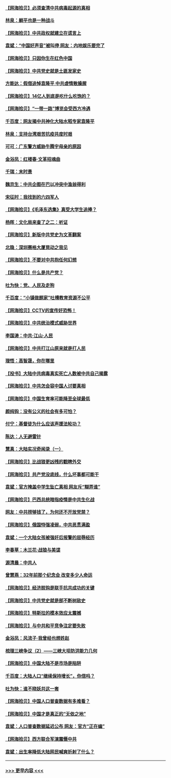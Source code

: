 #### [【网海拾贝】必须查清中共病毒起源的真相](../pages/nsc993/n12984276.md?t=05300651) 
#### [林泉：躺平也是一种战斗](../pages/nsc993/n12984194.md?t=05300651) 
#### [【网海拾贝】中共政权就建立在谎言上](../pages/nsc993/n12981880.md?t=05300651) 
#### [袁斌：“中国好声音”被叫停 网友：内地娱乐要完了](../pages/nsc993/n12981826.md?t=05300651) 
#### [【网海拾贝】只因你生在红色中国](../pages/nsc993/n12979096.md?t=05300651) 
#### [【网海拾贝】中共党史就是土匪发家史](../pages/nsc993/n12976478.md?t=05300651) 
#### [方能达：假借追悼袁隆平 中共虚情散臊腥](../pages/nsc993/n12976396.md?t=05300651) 
#### [【网海拾贝】14亿人到底是吃什么吃饱的？](../pages/nsc993/n12974125.md?t=05300651) 
#### [【网海拾贝】“一带一路”博览会受西方冷遇](../pages/nsc993/n12971787.md?t=05300651) 
#### [千百度：网友揭中共神化大陆水稻专家袁隆平](../pages/nsc993/n12971733.md?t=05300651) 
#### [林泉：支持台湾艰苦抗疫共度时艰](../pages/nsc993/n12971350.md?t=05300651) 
#### [可可：广东警方威胁牛腾宇母亲的原因](../pages/nsc993/n12971100.md?t=05300651) 
#### [金浴凤：红楼春·文革招魂曲](../pages/nsc993/n12970354.md?t=05300651) 
#### [千瑞：末时景](../pages/nsc993/n12970337.md?t=05300651) 
#### [魏京生：中共企图在巴以冲突中渔翁得利](../pages/nsc993/n12970286.md?t=05300651) 
#### [宋征时：我找到的六四军人](../pages/nsc993/n12970213.md?t=05300651) 
#### [【网海拾贝】《毛泽东选集》真受大学生追捧？](../pages/nsc993/n12968779.md?t=05300651) 
#### [杨晖：文化局来查了之二：听证](../pages/nsc993/n12966528.md?t=05300651) 
#### [【网海拾贝】新版中共党史为文革翻案](../pages/nsc993/n12967526.md?t=05300651) 
#### [北隐：深圳赛格大厦晃动之我见](../pages/nsc993/n12967393.md?t=05300651) 
#### [【网海拾贝】不要对中共抱任何幻想](../pages/nsc993/n12965222.md?t=05300651) 
#### [【网海拾贝】什么是共产党？](../pages/nsc993/n12962781.md?t=05300651) 
#### [吐为快：党、人民及走狗](../pages/nsc993/n12962747.md?t=05300651) 
#### [千百度：“小镇做题家”吐槽教育资源不公平](../pages/nsc993/n12962705.md?t=05300651) 
#### [【网海拾贝】CCTV的宣传好恐怖！](../pages/nsc993/n12959984.md?t=05300651) 
#### [【网海拾贝】中共统治模式威胁世界](../pages/nsc993/n12957622.md?t=05300651) 
#### [李国涛：中共‧江山‧人民](../pages/nsc993/n12957502.md?t=05300651) 
#### [【网海拾贝】中共打江山原来就是打人民](../pages/nsc993/n12954345.md?t=05300651) 
#### [理悟：高智晟，你在哪里](../pages/nsc993/n12953115.md?t=05300651) 
#### [【投书】大陆中共病毒真实死亡人数被中共自己揭露](../pages/nsc993/n12953050.md?t=05300651) 
#### [【网海拾贝】中共怎会容中国人讨要真相](../pages/nsc993/n12952161.md?t=05300651) 
#### [【网海拾贝】中国生育率可能降至全球最低](../pages/nsc993/n12948793.md?t=05300651) 
#### [颜纯钩：没有公义的社会有多可怕？](../pages/nsc993/n12947626.md?t=05300651) 
#### [付宁：基督徒为什么应该声援法轮功？](../pages/nsc993/n12947233.md?t=05300651) 
#### [陈达：人无避雷针](../pages/nsc993/n12947098.md?t=05300651) 
#### [慧真：大陆实况奇闻录（一）](../pages/nsc993/n12945811.md?t=05300651) 
#### [【网海拾贝】比战狼更凶残的戳瞎外交](../pages/nsc993/n12945717.md?t=05300651) 
#### [【网海拾贝】共产党没底线，什么坏事都可能干](../pages/nsc993/n12942090.md?t=05300651) 
#### [袁斌：官方掩盖中学生坠亡真相 网友斥“糊弄谁”](../pages/nsc993/n12942029.md?t=05300651) 
#### [【网海拾贝】巴西总统暗指疫情是中共生化战](../pages/nsc993/n12938999.md?t=05300651) 
#### [网友：中共捞够钱了，为何还不开放党禁？](../pages/nsc993/n12938952.md?t=05300651) 
#### [【网海拾贝】俄国恃强凌弱，中共恶贯满盈](../pages/nsc993/n12936626.md?t=05300651) 
#### [袁斌：一个大陆女孩被强奸后报警的屈辱经历](../pages/nsc993/n12936547.md?t=05300651) 
#### [李春草：木兰花·战狼与美谍](../pages/nsc993/n12935995.md?t=05300651) 
#### [源清晨：中共人](../pages/nsc993/n12935589.md?t=05300651) 
#### [曾慧燕：32年前那个纪念会 改变多少人命运](../pages/nsc993/n12934233.md?t=05300651) 
#### [【网海拾贝】经济脱钩是联手抗共成功的关键](../pages/nsc993/n12934176.md?t=05300651) 
#### [【网海拾贝】中共党史就是部不断树敌史](../pages/nsc993/n12932844.md?t=05300651) 
#### [【网海拾贝】特斯拉的模本效应太震撼](../pages/nsc993/n12925626.md?t=05300651) 
#### [【网海拾贝】与中共和平竞争注定要失败](../pages/nsc993/n12923326.md?t=05300651) 
#### [金浴凤：风流子‧我曾经也想姓赵](../pages/nsc993/n12920911.md?t=05300651) 
#### [梳理三峡争议（2）——三峡大坝防洪能力几何](../pages/nsc993/n12920173.md?t=05300651) 
#### [【网海拾贝】中国大陆不是市场是陷阱](../pages/nsc993/n12920143.md?t=05300651) 
#### [千百度：大陆人口“继续保持增长”，你信吗？](../pages/nsc993/n12918946.md?t=05300651) 
#### [吐为快：谁不晓妖共这一套](../pages/nsc993/n12918941.md?t=05300651) 
#### [【网海拾贝】中国人口普查数据有多难看？](../pages/nsc993/n12917822.md?t=05300651) 
#### [【网海拾贝】中国才是真正的“无依之地”](../pages/nsc993/n12915845.md?t=05300651) 
#### [袁斌：人口普查数据延迟公布 网友：官方“正在编”](../pages/nsc993/n12915748.md?t=05300651) 
#### [【网海拾贝】西方联合军演震慑中共](../pages/nsc993/n12913466.md?t=05300651) 
#### [袁斌：出生率降低大陆网民喊爽折射了什么？](../pages/nsc993/n12913365.md?t=05300651) 

----
#### [ >>> 更早内容 <<< ](../indexes/nsc993-earlier.md)
